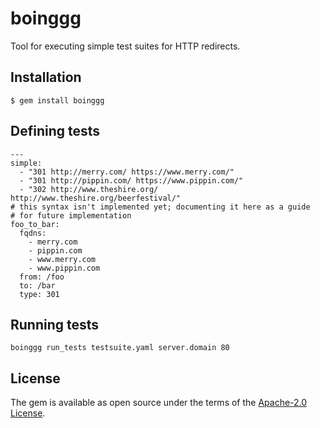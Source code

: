 # boinggg

Tool for executing simple test suites for HTTP redirects.

## Installation

    $ gem install boinggg

## Defining tests

    ---
    simple:
      - "301 http://merry.com/ https://www.merry.com/"
      - "301 http://pippin.com/ https://www.pippin.com/"
      - "302 http://www.theshire.org/ http://www.theshire.org/beerfestival/"
    # this syntax isn't implemented yet; documenting it here as a guide
    # for future implementation
    foo_to_bar:
      fqdns:
        - merry.com
        - pippin.com
        - www.merry.com
        - www.pippin.com
      from: /foo
      to: /bar
      type: 301

## Running tests

    boinggg run_tests testsuite.yaml server.domain 80

## License

The gem is available as open source under the terms of the [Apache-2.0 License](http://opensource.org/licenses/Apache-2.0).


